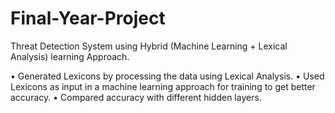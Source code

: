 # Final-Year-Project

Threat Detection System using Hybrid (Machine Learning + Lexical Analysis) learning Approach.

• Generated Lexicons by processing the data using Lexical Analysis.
• Used Lexicons as input in a machine learning approach for training to get better accuracy.
• Compared accuracy with different hidden layers.
